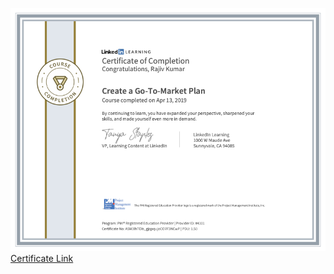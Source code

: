 ![GettingAndCleaningData](../cert/CreateAGoToMarketPlan.png)
<a href="https://www.linkedin.com/learning/certificates/9e96ebe67d962cee39fc861012bd67feea48018d50e2aa6c80aa01f05e9eb04d?trk=backfilled_certificate" target="_blank" rel="noopener noreferrer">Certificate Link</a>